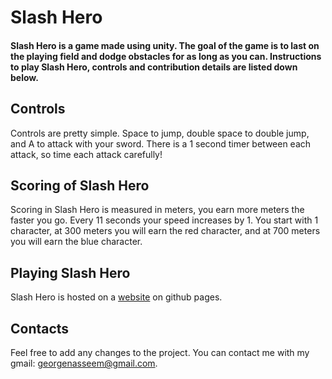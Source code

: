 # Slash Hero

#### Slash Hero is a game made using unity. The goal of the game is to last on the playing field and dodge obstacles for as long as you can. Instructions to play Slash Hero, controls and contribution details are listed down below.

## Controls
Controls are pretty simple. Space to jump, double space to double jump, and A to attack with your sword. There is a 1 second timer between each attack, so time each attack carefully!

## Scoring of Slash Hero
Scoring in Slash Hero is measured in meters, you earn more meters the faster you go. Every 11 seconds your speed increases by 1. You start with 1 character, at 300 meters you will earn the red character, and at 700 meters you will earn the blue character.

## Playing Slash Hero
Slash Hero is hosted on a [website](https://georgenasseem.github.io/slash-hero/) on github pages.

## Contacts
Feel free to add any changes to the project.
You can contact me with my gmail: georgenasseem@gmail.com.